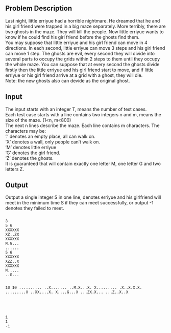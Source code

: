 <h2>Problem Description</h2>Last night, little erriyue had a horrible nightmare. He dreamed that he and his girl friend were trapped in a big maze separately. More terribly, there are two ghosts in the maze. They will kill the people. Now little erriyue wants to know if he could find his girl friend before the ghosts find them.<br>You may suppose that little erriyue and his girl friend can move in 4 directions. In each second, little erriyue can move 3 steps and his girl friend can move 1 step. The ghosts are evil, every second they will divide into several parts to occupy the grids within 2 steps to them until they occupy the whole maze. You can suppose that at every second the ghosts divide firstly then the little erriyue and his girl friend start to move, and if little erriyue or his girl friend arrive at a grid with a ghost, they will die.<br>Note: the new ghosts also can devide as the original ghost.<br><h2>Input</h2>The input starts with an integer T, means the number of test cases.<br>Each test case starts with a line contains two integers n and m, means the size of the maze. (1&lt;n, m&lt;800)<br>The next n lines describe the maze. Each line contains m characters. The characters may be:<br>‘.’ denotes an empty place, all can walk on.<br>‘X’ denotes a wall, only people can’t walk on.<br>‘M’ denotes little erriyue<br>‘G’ denotes the girl friend.<br>‘Z’ denotes the ghosts.<br>It is guaranteed that will contain exactly one letter M, one letter G and two letters Z. <br><h2>Output</h2>Output a single integer S in one line, denotes erriyue and his girlfriend will meet in the minimum time S if they can meet successfully, or output -1 denotes they failed to meet.
<pre><code class="language-input1"><pre><div style="font-family:Courier New,Courier,monospace;">3
5 6
XXXXXX
XZ..ZX
XXXXXX
M.G...
......
5 6
XXXXXX
XZZ..X
XXXXXX
M.....
..G...

10 10
..........
..X.......
..M.X...X.
X.........
.X..X.X.X.
.........X
..XX....X.
X....G...X
...ZX.X...
...Z..X..X

</div></pre></code></pre>

<pre><code class="language-output1"><pre><div style="font-family:Courier New,Courier,monospace;">1
1
-1
</div></pre></code></pre>

